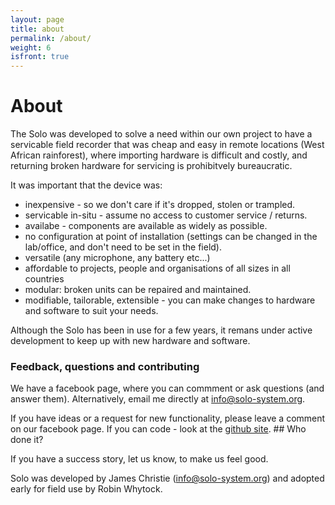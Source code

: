 ```yaml
---
layout: page
title: about
permalink: /about/
weight: 6
isfront: true
---
```


# About

The Solo was developed to solve a need within our own project to have
a servicable field recorder that was cheap and easy in remote
locations (West African rainforest), where importing hardware is
difficult and costly, and returning broken hardware for servicing is
prohibitvely bureaucratic.

It was important that the device was:

* inexpensive - so we don't care if it's dropped, stolen or trampled.
* servicable in-situ - assume no access to customer service / returns.
* availabe - components are available as widely as possible.
* no configuration at point of installation (settings can be changed in the lab/office, and don't need to be set in the field).
* versatile (any microphone, any battery etc...)
* affordable to projects, people and organisations of all sizes in all countries
* modular: broken units can be repaired and maintained.
* modifiable, tailorable, extensible - you can make changes to hardware and software to suit your needs.

Although the Solo has been in use for a few years, it remans under
active development to keep up with new hardware and software.

### Feedback, questions and contributing

We have a facebook page, where you can commment or ask questions (and
answer them).  Alternatively, email me directly at info@solo-system.org.

If you have ideas or a request for new functionality, please leave a
comment on our facebook page.    If you can code - look at the [github
site](www.github.com/solo-system).  ## Who done it?

If you have a success story, let us know, to make us feel good.

Solo was developed by James Christie (info@solo-system.org) and
adopted early for field use by Robin Whytock.

